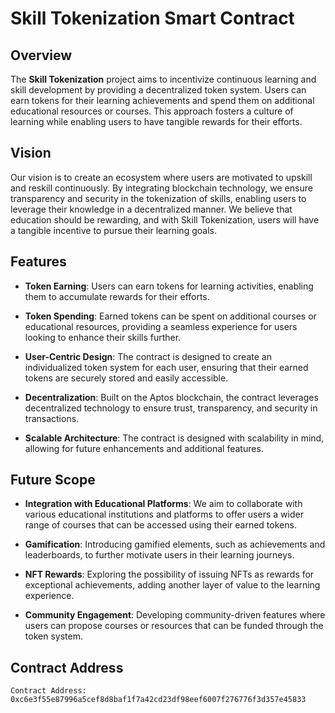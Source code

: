 
# Skill Tokenization Smart Contract

## Overview

The **Skill Tokenization** project aims to incentivize continuous learning and skill development by providing a decentralized token system. Users can earn tokens for their learning achievements and spend them on additional educational resources or courses. This approach fosters a culture of learning while enabling users to have tangible rewards for their efforts.

## Vision

Our vision is to create an ecosystem where users are motivated to upskill and reskill continuously. By integrating blockchain technology, we ensure transparency and security in the tokenization of skills, enabling users to leverage their knowledge in a decentralized manner. We believe that education should be rewarding, and with Skill Tokenization, users will have a tangible incentive to pursue their learning goals.

## Features

- **Token Earning**: Users can earn tokens for learning activities, enabling them to accumulate rewards for their efforts.
  
- **Token Spending**: Earned tokens can be spent on additional courses or educational resources, providing a seamless experience for users looking to enhance their skills further.
  
- **User-Centric Design**: The contract is designed to create an individualized token system for each user, ensuring that their earned tokens are securely stored and easily accessible.
  
- **Decentralization**: Built on the Aptos blockchain, the contract leverages decentralized technology to ensure trust, transparency, and security in transactions.
  
- **Scalable Architecture**: The contract is designed with scalability in mind, allowing for future enhancements and additional features.

## Future Scope

- **Integration with Educational Platforms**: We aim to collaborate with various educational institutions and platforms to offer users a wider range of courses that can be accessed using their earned tokens.
  
- **Gamification**: Introducing gamified elements, such as achievements and leaderboards, to further motivate users in their learning journeys.
  
- **NFT Rewards**: Exploring the possibility of issuing NFTs as rewards for exceptional achievements, adding another layer of value to the learning experience.
  
- **Community Engagement**: Developing community-driven features where users can propose courses or resources that can be funded through the token system.

## Contract Address

```
Contract Address: 0xc6e3f55e87996a5cef8d8baf1f7a42cd23df98eef6007f276776f3d357e45833
```


